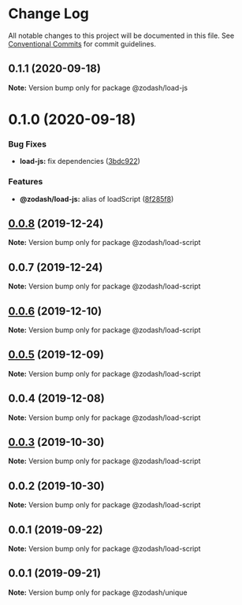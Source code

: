 # Change Log

All notable changes to this project will be documented in this file.
See [Conventional Commits](https://conventionalcommits.org) for commit guidelines.

## 0.1.1 (2020-09-18)

**Note:** Version bump only for package @zodash/load-js





# 0.1.0 (2020-09-18)


### Bug Fixes

* **load-js:** fix dependencies ([3bdc922](https://github.com/zcorky/zodash/commit/3bdc9228044602211cca07d92b40a7297eeb8718))


### Features

* **@zodash/load-js:** alias of loadScript ([8f285f8](https://github.com/zcorky/zodash/commit/8f285f829dd2c5686e6265544f4c8d0536e56671))





## [0.0.8](https://github.com/zcorky/zodash/compare/@zodash/load-script@0.0.7...@zodash/load-script@0.0.8) (2019-12-24)

**Note:** Version bump only for package @zodash/load-script





## 0.0.7 (2019-12-24)

**Note:** Version bump only for package @zodash/load-script





## [0.0.6](https://github.com/zcorky/zodash/compare/@zodash/load-script@0.0.5...@zodash/load-script@0.0.6) (2019-12-10)

**Note:** Version bump only for package @zodash/load-script





## [0.0.5](https://github.com/zcorky/zodash/compare/@zodash/load-script@0.0.4...@zodash/load-script@0.0.5) (2019-12-09)

**Note:** Version bump only for package @zodash/load-script





## 0.0.4 (2019-12-08)

**Note:** Version bump only for package @zodash/load-script





## [0.0.3](https://github.com/zcorky/zodash/compare/@zodash/load-script@0.0.2...@zodash/load-script@0.0.3) (2019-10-30)

**Note:** Version bump only for package @zodash/load-script





## 0.0.2 (2019-10-30)

**Note:** Version bump only for package @zodash/load-script





## 0.0.1 (2019-09-22)

**Note:** Version bump only for package @zodash/load-script





## 0.0.1 (2019-09-21)

**Note:** Version bump only for package @zodash/unique
